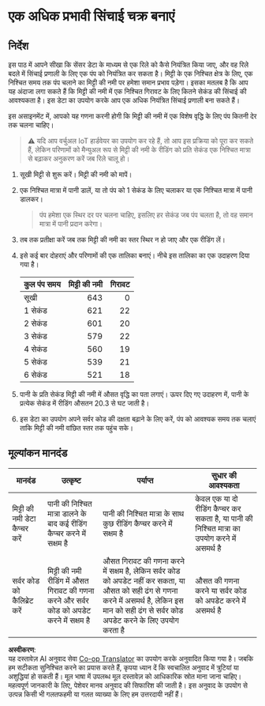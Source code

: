 <!--
CO_OP_TRANSLATOR_METADATA:
{
  "original_hash": "ed0fbd6aed084bfba7d5e2f206968c50",
  "translation_date": "2025-08-25T16:51:37+00:00",
  "source_file": "2-farm/lessons/3-automated-plant-watering/assignment.md",
  "language_code": "hi"
}
-->
# एक अधिक प्रभावी सिंचाई चक्र बनाएं

## निर्देश

इस पाठ में आपने सीखा कि सेंसर डेटा के माध्यम से एक रिले को कैसे नियंत्रित किया जाए, और वह रिले बदले में सिंचाई प्रणाली के लिए एक पंप को नियंत्रित कर सकता है। मिट्टी के एक निश्चित क्षेत्र के लिए, एक निश्चित समय तक पंप चलाने का मिट्टी की नमी पर हमेशा समान प्रभाव पड़ेगा। इसका मतलब है कि आप यह अंदाजा लगा सकते हैं कि मिट्टी की नमी में एक निश्चित गिरावट के लिए कितने सेकंड की सिंचाई की आवश्यकता है। इस डेटा का उपयोग करके आप एक अधिक नियंत्रित सिंचाई प्रणाली बना सकते हैं।

इस असाइनमेंट में, आपको यह गणना करनी होगी कि मिट्टी की नमी में एक विशेष वृद्धि के लिए पंप कितनी देर तक चलना चाहिए।

> ⚠️ यदि आप वर्चुअल IoT हार्डवेयर का उपयोग कर रहे हैं, तो आप इस प्रक्रिया को पूरा कर सकते हैं, लेकिन परिणामों को मैन्युअल रूप से मिट्टी की नमी के रीडिंग को प्रति सेकंड एक निश्चित मात्रा से बढ़ाकर अनुकरण करें जब रिले चालू हो।

1. सूखी मिट्टी से शुरू करें। मिट्टी की नमी को मापें।

1. एक निश्चित मात्रा में पानी डालें, या तो पंप को 1 सेकंड के लिए चलाकर या एक निश्चित मात्रा में पानी डालकर।

    > पंप हमेशा एक स्थिर दर पर चलना चाहिए, इसलिए हर सेकंड जब पंप चलता है, तो वह समान मात्रा में पानी प्रदान करेगा।

1. तब तक प्रतीक्षा करें जब तक मिट्टी की नमी का स्तर स्थिर न हो जाए और एक रीडिंग लें।

1. इसे कई बार दोहराएं और परिणामों की एक तालिका बनाएं। नीचे इस तालिका का एक उदाहरण दिया गया है।

    | कुल पंप समय | मिट्टी की नमी | गिरावट |
    | --- | --: | -: |
    | सूखी | 643 |  0 |
    | 1 सेकंड  | 621 | 22 |
    | 2 सेकंड  | 601 | 20 |
    | 3 सेकंड  | 579 | 22 |
    | 4 सेकंड  | 560 | 19 |
    | 5 सेकंड  | 539 | 21 |
    | 6 सेकंड  | 521 | 18 |

1. पानी के प्रति सेकंड मिट्टी की नमी में औसत वृद्धि का पता लगाएं। ऊपर दिए गए उदाहरण में, पानी के प्रत्येक सेकंड में रीडिंग औसतन 20.3 से घट जाती है।

1. इस डेटा का उपयोग अपने सर्वर कोड की दक्षता बढ़ाने के लिए करें, पंप को आवश्यक समय तक चलाएं ताकि मिट्टी की नमी वांछित स्तर तक पहुंच सके।

## मूल्यांकन मानदंड

| मानदंड | उत्कृष्ट | पर्याप्त | सुधार की आवश्यकता |
| -------- | --------- | -------- | ----------------- |
| मिट्टी की नमी डेटा कैप्चर करें | पानी की निश्चित मात्रा डालने के बाद कई रीडिंग कैप्चर करने में सक्षम है | पानी की निश्चित मात्रा के साथ कुछ रीडिंग कैप्चर करने में सक्षम है | केवल एक या दो रीडिंग कैप्चर कर सकता है, या पानी की निश्चित मात्रा का उपयोग करने में असमर्थ है |
| सर्वर कोड को कैलिब्रेट करें | मिट्टी की नमी रीडिंग में औसत गिरावट की गणना करने और सर्वर कोड को अपडेट करने में सक्षम है | औसत गिरावट की गणना करने में सक्षम है, लेकिन सर्वर कोड को अपडेट नहीं कर सकता, या औसत को सही ढंग से गणना करने में असमर्थ है, लेकिन इस मान को सही ढंग से सर्वर कोड अपडेट करने के लिए उपयोग करता है | औसत की गणना करने या सर्वर कोड को अपडेट करने में असमर्थ है |

**अस्वीकरण**:  
यह दस्तावेज़ AI अनुवाद सेवा [Co-op Translator](https://github.com/Azure/co-op-translator) का उपयोग करके अनुवादित किया गया है। जबकि हम सटीकता सुनिश्चित करने का प्रयास करते हैं, कृपया ध्यान दें कि स्वचालित अनुवाद में त्रुटियां या अशुद्धियां हो सकती हैं। मूल भाषा में उपलब्ध मूल दस्तावेज़ को आधिकारिक स्रोत माना जाना चाहिए। महत्वपूर्ण जानकारी के लिए, पेशेवर मानव अनुवाद की सिफारिश की जाती है। इस अनुवाद के उपयोग से उत्पन्न किसी भी गलतफहमी या गलत व्याख्या के लिए हम उत्तरदायी नहीं हैं।